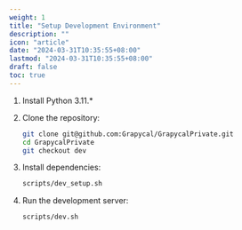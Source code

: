 ```yaml
---
weight: 1
title: "Setup Development Environment"
description: ""
icon: "article"
date: "2024-03-31T10:35:55+08:00"
lastmod: "2024-03-31T10:35:55+08:00"
draft: false
toc: true
---
```


1. Install Python 3.11.*

2. Clone the repository:

    ```bash
    git clone git@github.com:Grapycal/GrapycalPrivate.git
    cd GrapycalPrivate
    git checkout dev
    ```

3. Install dependencies:

    ```bash
    scripts/dev_setup.sh
    ```

4. Run the development server:

    ```bash
    scripts/dev.sh
    ```
